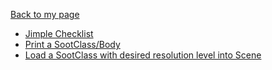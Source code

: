 [Back to my page](https://linghuiluo.github.io/)

- [Jimple Checklist](https://gist.github.com/linghuiluo/f937ab3ec656991b4b3ec121d7847b1d)
- [Print a SootClass/Body](https://gist.github.com/linghuiluo/27809528ad273945b0110c1af8cb1d12)
- [Load a SootClass with desired resolution level into Scene](https://gist.github.com/linghuiluo/091f14ed24948108cc0bafc6de33a0d6)
